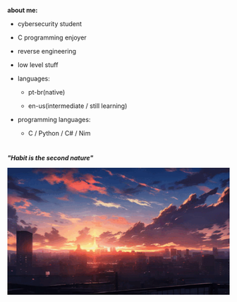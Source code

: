 **about me:**
  
  - cybersecurity student
  - C programming enjoyer
  - reverse engineering
  - low level stuff
    
- languages:
  
  - pt-br(native)
  
  - en-us(intermediate / still learning)

- programming languages:
  
  - C / Python / C# / Nim


#

***"Habit is the second nature"***

![sunset](sunset.gif)






